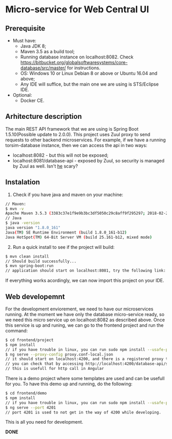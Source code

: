 # Micro-service for Web Central UI
## Prerequisite
* Must have:
    * Java JDK 8;
    * Maven 3.5 as a build tool;
    * Running database instance on localhost:8082. Check https://bitbucket.org/globalsoftwaresystems/core-database/src/master/ for instructions.
    * OS: Windows 10 or Linux Debian 8 or above or Ubuntu 16.04 and above;
    * Any IDE will suffice, but the main one we are using is STS/Eclipse IDE.
* Optional:
    * Docker CE.

## Arhitecture description
The main REST API framework that we are using is Spring Boot 1.5.10(Possible update to 2.0.0). This project uses Zuul proxy to send requests to other backend microservices.
For example, if we have a running torsim-database instance, then we can access the api in two ways:
- localhost:8082 - but this will not be exposed;
- localhost:8081/database-api - exposed by Zuul, so security is managed by Zuul as well. Isn't [he](https://vignette.wikia.nocookie.net/ghostbusters/images/3/37/ZuulTerrorDog1.png/revision/latest/scale-to-width-down/1000?cb=20140515200520) scary?

## Instalation
1. Check if you have java and maven on your machine:
```bash
// Maven: 
$ mvn -v
Apache Maven 3.5.3 (3383c37e1f9e9b3bc3df5050c29c8aff9f295297; 2018-02-24T21:49:05+02:00)
// Java
$ java -version
java version "1.8.0_161"
Java(TM) SE Runtime Environment (build 1.8.0_161-b12)
Java HotSpot(TM) 64-Bit Server VM (build 25.161-b12, mixed mode)
```

2. Run a quick install to see if the project will build:
```bash
$ mvn clean install
// Should build successfully...
$ mvn spring-boot:run
// application should start on localhost:8081, try the following link: http://localhost:8081/swagger-ui.html
```
If everything works acordingly, we can now import this project on your IDE.

## Web developemnt
For the development enviorement, we need to have our microservices running. At the moment we have only the database micro-service ready, so we need this micro service up on localhost:8082 as described above.
Once this service is up and runing, we can go to the frontend project and run the command:
```bash
$ cd frontend/project
$ npm install
// if you have trouble in linux, you can run sudo npm install --usafe-perm
$ ng serve --proxy-config proxy.conf-local.json
// it should start on localhost:4200, and there is a registered proxy that forwards any request from localhost:4200/database-api to localhost:8082
// you can check that by accessing http://localhost:4200/database-api/swagger-ui.html
// this is usefull for http call in Angular
```
There is a demo project where some templates are used and can be usefull for you. To have this demo up and running, do the following:
```bash
$ cd frontend/demo
$ npm install
// if you have trouble in linux, you can run sudo npm install --usafe-perm
$ ng serve --port 4201
// port 4201 is used to not get in the way of 4200 while developing.
```
This is all you need for development.

**DONE**
